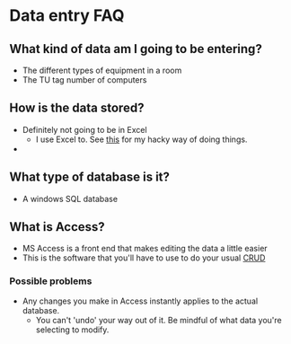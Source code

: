 # Data entry FAQ

## What kind of data am I going to be entering?
- The different types of equipment in a room
- The TU tag number of computers

## How is the data stored?
- Definitely not going to be in Excel
  - I use Excel to. See [this](excel.md) for my hacky way of doing things.
- 

## What type of database is it? 
- A windows SQL database

## What is Access?
- MS Access is a front end that makes editing the data a little easier
- This is the software that you'll have to use to do your usual [CRUD](https://www.codecademy.com/article/what-is-crud)

### Possible problems
- Any changes you make in Access instantly applies to the actual database.
  - You can't 'undo' your way out of it. Be mindful of what data you're selecting to modify.